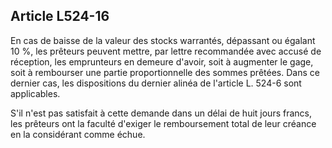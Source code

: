 Article L524-16
----
En cas de baisse de la valeur des stocks warrantés, dépassant ou égalant 10 %,
les prêteurs peuvent mettre, par lettre recommandée avec accusé de réception,
les emprunteurs en demeure d'avoir, soit à augmenter le gage, soit à rembourser
une partie proportionnelle des sommes prêtées. Dans ce dernier cas, les
dispositions du dernier alinéa de l'article L. 524-6 sont applicables.

S'il n'est pas satisfait à cette demande dans un délai de huit jours francs, les
prêteurs ont la faculté d'exiger le remboursement total de leur créance en la
considérant comme échue.
